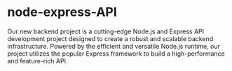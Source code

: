 # node-express-API
Our new backend project is a cutting-edge Node.js and Express API development project designed to create a robust and scalable backend infrastructure. Powered by the efficient and versatile Node.js runtime, our project utilizes the popular Express framework to build a high-performance and feature-rich API.
